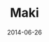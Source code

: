 ---
title: Maki
date: 2014-06-26
tags: LoveLive!
image: https://lh3.googleusercontent.com/-ParDgGXhnB4/U6uZJbhCUaI/AAAAAAAABak/9bRDHL7_Q0M/s800/11.gif
---